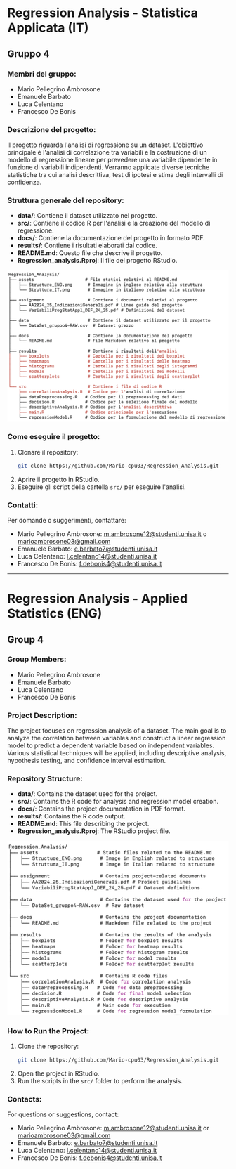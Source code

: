 # Regression Analysis - Statistica Applicata (IT)

## Gruppo 4

### Membri del gruppo:
- Mario Pellegrino Ambrosone
- Emanuele Barbato
- Luca Celentano
- Francesco De Bonis

### Descrizione del progetto:
Il progetto riguarda l'analisi di regressione su un dataset. L'obiettivo principale è l'analisi di correlazione tra variabili e la costruzione di un modello di regressione lineare per prevedere una variabile dipendente in funzione di variabili indipendenti. Verranno applicate diverse tecniche statistiche tra cui analisi descrittiva, test di ipotesi e stima degli intervalli di confidenza.

### Struttura generale del repository:
- **data/**: Contiene il dataset utilizzato nel progetto.
- **src/**: Contiene il codice R per l'analisi e la creazione del modello di regressione.
- **docs/**: Contiene la documentazione del progetto in formato PDF.
- **results/**: Contiene i risultati elaborati dal codice.
- **README.md**: Questo file che descrive il progetto.
- **Regression_analysis.Rproj**: Il file del progetto RStudio.

![Rappresentazione grafica della struttura](./assets/Struttura_IT.png)

### Come eseguire il progetto:
1. Clonare il repository:
    ```bash
    git clone https://github.com/Mario-cpu03/Regression_Analysis.git
    ```
2. Aprire il progetto in RStudio.
3. Eseguire gli script della cartella `src/` per eseguire l'analisi.

### Contatti:
Per domande o suggerimenti, contattare:
- Mario Pellegrino Ambrosone: m.ambrosone12@studenti.unisa.it o marioambrosone03@gmail.com
- Emanuele Barbato: e.barbato7@studenti.unisa.it
- Luca Celentano: l.celentano14@studenti.unisa.it
- Francesco De Bonis: f.debonis4@studenti.unisa.it

--------------------------------------------------------------------


# Regression Analysis - Applied Statistics (ENG)

## Group 4

### Group Members:
- Mario Pellegrino Ambrosone
- Emanuele Barbato
- Luca Celentano
- Francesco De Bonis

### Project Description:
The project focuses on regression analysis of a dataset. The main goal is to analyze the correlation between variables and construct a linear regression model to predict a dependent variable based on independent variables. Various statistical techniques will be applied, including descriptive analysis, hypothesis testing, and confidence interval estimation.

### Repository Structure:
- **data/**: Contains the dataset used for the project.
- **src/**: Contains the R code for analysis and regression model creation.
- **docs/**: Contains the project documentation in PDF format.
- **results/**: Contains the R code output.
- **README.md**: This file describing the project.
- **Regression_analysis.Rproj**: The RStudio project file.

![Graphic representation of the project's structure](./assets/Structure_ENG.png)

### How to Run the Project:
1. Clone the repository:
    ```bash
    git clone https://github.com/Mario-cpu03/Regression_Analysis.git
    ```
2. Open the project in RStudio.
3. Run the scripts in the `src/` folder to perform the analysis.

### Contacts:
For questions or suggestions, contact:
- Mario Pellegrino Ambrosone: m.ambrosone12@studenti.unisa.it or marioambrosone03@gmail.com
- Emanuele Barbato: e.barbato7@studenti.unisa.it
- Luca Celentano: l.celentano14@studenti.unisa.it
- Francesco De Bonis: f.debonis4@studenti.unisa.it
